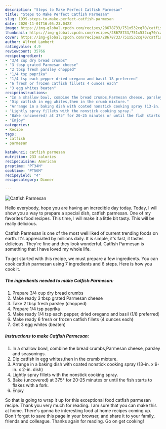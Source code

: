 ```yaml
---
description: "Steps to Make Perfect Catfish Parmesan"
title: "Steps to Make Perfect Catfish Parmesan"
slug: 1939-steps-to-make-perfect-catfish-parmesan
date: 2020-11-01T16:05:23.042Z
image: https://img-global.cpcdn.com/recipes/28678733/751x532cq70/catfish-parmesan-recipe-main-photo.jpg
thumbnail: https://img-global.cpcdn.com/recipes/28678733/751x532cq70/catfish-parmesan-recipe-main-photo.jpg
cover: https://img-global.cpcdn.com/recipes/28678733/751x532cq70/catfish-parmesan-recipe-main-photo.jpg
author: Alfred Lambert
ratingvalue: 4.9
reviewcount: 35766
recipeingredient:
- "3/4 cup dry bread crumbs"
- "3 tbsp grated Parmesan cheese"
- "2 tbsp fresh parsley chopped"
- "1/4 tsp paprika"
- "1/4 tsp each pepper dried oregano and basil 18 preferred"
- "6 fresh or frozen catfish fillets 4 ounces each"
- "3 egg whites beaten"
recipeinstructions:
- "In a shallow bowl, combine the bread crumbs,Parmesan cheese, parsley and seasonings."
- "Dip catfish in egg whites,then in the crumb mixture."
- "Arrange in a baking dish with coated nonstick cooking spray (13-in. x 9-in. x 2-in. dish)"
- "Lightly spray fillets with the nonstick cooking spray."
- "Bake (uncovered) at 375° for 20-25 minutes or until the fish starts to flakes with a fork."
- "Enjoy"
categories:
- Recipe
tags:
- catfish
- parmesan

katakunci: catfish parmesan 
nutrition: 233 calories
recipecuisine: American
preptime: "PT34M"
cooktime: "PT56M"
recipeyield: "4"
recipecategory: Dinner

---
```



![Catfish Parmesan](https://img-global.cpcdn.com/recipes/28678733/751x532cq70/catfish-parmesan-recipe-main-photo.jpg)

Hello everybody, hope you are having an incredible day today. Today, I will show you a way to prepare a special dish, catfish parmesan. One of my favorites food recipes. This time, I will make it a little bit tasty. This will be really delicious.

Catfish Parmesan is one of the most well liked of current trending foods on earth. It's appreciated by millions daily. It is simple, it's fast, it tastes delicious. They're fine and they look wonderful. Catfish Parmesan is something that I have loved my whole life.




To get started with this recipe, we must prepare a few ingredients. You can cook catfish parmesan using 7 ingredients and 6 steps. Here is how you cook it.

<!--inarticleads1-->

##### The ingredients needed to make Catfish Parmesan:

1. Prepare 3/4 cup dry bread crumbs
1. Make ready 3 tbsp grated Parmesan cheese
1. Take 2 tbsp fresh parsley (chopped)
1. Prepare 1/4 tsp paprika
1. Make ready 1/4 tsp each pepper, dried oregano and basil (1/8 preferred)
1. Make ready 6 fresh or frozen catfish fillets (4 ounces each)
1. Get 3 egg whites (beaten)




<!--inarticleads2-->

##### Instructions to make Catfish Parmesan:

1. In a shallow bowl, combine the bread crumbs,Parmesan cheese, parsley and seasonings.
1. Dip catfish in egg whites,then in the crumb mixture.
1. Arrange in a baking dish with coated nonstick cooking spray (13-in. x 9-in. x 2-in. dish)
1. Lightly spray fillets with the nonstick cooking spray.
1. Bake (uncovered) at 375° for 20-25 minutes or until the fish starts to flakes with a fork.
1. Enjoy




So that is going to wrap it up for this exceptional food catfish parmesan recipe. Thank you very much for reading. I am sure that you can make this at home. There's gonna be interesting food at home recipes coming up. Don't forget to save this page in your browser, and share it to your family, friends and colleague. Thanks again for reading. Go on get cooking!
